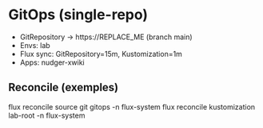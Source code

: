 # GitOps (single-repo)
- GitRepository -> https://REPLACE_ME (branch main)
- Envs: lab
- Flux sync: GitRepository=15m, Kustomization=1m
- Apps: nudger-xwiki

## Reconcile (exemples)
flux reconcile source git gitops -n flux-system
flux reconcile kustomization lab-root -n flux-system
